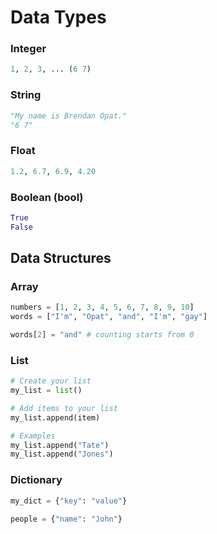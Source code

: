 # Data Types

### Integer
```python
1, 2, 3, ... (6 7)
```

### String
```python
"My name is Brendan Opat."
"6 7"
```

### Float
```python
1.2, 6.7, 6.9, 4.20
```

### Boolean (bool)
```python
True
False
```

## Data Structures
### Array
```python
numbers = [1, 2, 3, 4, 5, 6, 7, 8, 9, 10]
words = ["I'm", "Opat", "and", "I'm", "gay"]

words[2] = "and" # counting starts from 0
```

### List
```python
# Create your list
my_list = list()

# Add items to your list
my_list.append(item)

# Examples
my_list.append("Tate")
my_list.append("Jones")
```

### Dictionary
```python
my_dict = {"key": "value"}

people = {"name": "John"}
```

